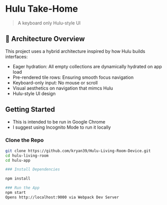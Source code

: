 
# Hulu Take-Home

> A keyboard only Hulu-style UI


## 🧠 Architecture Overview

This project uses a hybrid architecture inspired by how Hulu builds  interfaces:

- Eager hydration: All empty collections are dynamically hydrated on app load
- Pre-rendered tile rows: Ensuring smooth focus navigation
- Keyboard-only input: No mouse or scroll
- Visual aesthetics on navigation that mimcs Hulu
- Hulu-style UI design

## Getting Started
- This is intended to be run in Google Chrome
- I suggest using Incognito Mode to run it locally 

### Clone the Repo

```bash
git clone https://github.com/kryan39/Hulu-Living-Room-Device.git
cd hulu-living-room
cd hulu-app

### Install Dependencies

npm install

### Run the App
npm start
Opens http://localhost:9000 via Webpack Dev Server



